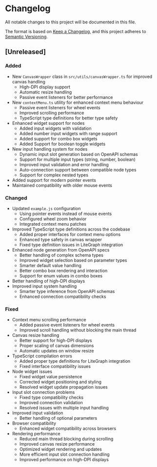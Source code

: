 # Changelog

All notable changes to this project will be documented in this file.

The format is based on [Keep a Changelog](https://keepachangelog.com/en/1.0.0/),
and this project adheres to [Semantic Versioning](https://semver.org/spec/v2.0.0.html).

## [Unreleased]

### Added

- New `CanvasWrapper` class in `src/utils/canvasWrapper.ts` for improved canvas handling
  - High-DPI display support
  - Automatic resize handling
  - Passive event listeners for better performance
- New `contextMenu.ts` utility for enhanced context menu behaviour
  - Passive event listeners for wheel events
  - Improved scrolling performance
  - TypeScript type definitions for better type safety
- Enhanced widget support for nodes
  - Added input widgets with validation
  - Added number input widgets with range support
  - Added support for combo box widgets
  - Added Support for boolean toggle widgets
- New input handling system for nodes
  - Dynamic input slot generation based on OpenAPI schemas
  - Support for multiple input types (string, number, boolean)
  - Improved input validation and error handling
  - Auto-connection support between compatible node types
  - Support for complex nested types
- Added support for modern pointer events
- Maintained compatibility with older mouse events

### Changed

- Updated `example.js` configuration
  - Using pointer events instead of mouse events
  - Configured wheel zoom behavior
  - Integrated context menu patches
- Improved TypeScript type definitions across the codebase
  - Added proper interfaces for context menu options
  - Enhanced type safety in canvas wrapper
  - Fixed type definition issues in LiteGraph integration
- Enhanced node generation from OpenAPI specs
  - Better handling of complex schema types
  - Improved widget selection based on parameter types
  - Smarter default value handling
  - Better combo box rendering and interaction
  - Support for enum values in combo boxes
- Better handling of high-DPI displays
- Improved input system handling
  - Smarter type inference from OpenAPI schemas
  - Enhanced connection compatibility checks

### Fixed

- Context menu scrolling performance
  - Added passive event listeners for wheel events
  - Improved scroll handling without blocking the main thread
- Canvas resize handling
  - Better support for high-DPI displays
  - Proper scaling of canvas dimensions
  - Automatic updates on window resize
- TypeScript compilation errors
  - Added proper type definitions for LiteGraph integration
  - Fixed interface compatibility issues
- Node widget issues
  - Fixed widget value persistence
  - Corrected widget positioning and styling
  - Resolved widget update propagation issues
- Input slot connection problems
  - Fixed type compatibility checks
  - Improved connection validation
  - Resolved issues with multiple input handling
- Improved input validation
  - Better handling of optional parameters
- Browser compatibility
  - Enhanced widget compatibility across browsers
- Rendering performance
  - Reduced main thread blocking during scrolling
  - Improved canvas resize performance
  - Optimized widget rendering and updates
  - More efficient input slot connection handling
  - Improved performance on high-DPI displays

